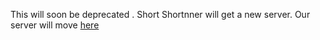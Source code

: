 This will soon be deprecated . Short Shortnner will get a new server. Our server will move <a href="https://github.com/dingus45191/short-shortnner-server">here</a>
